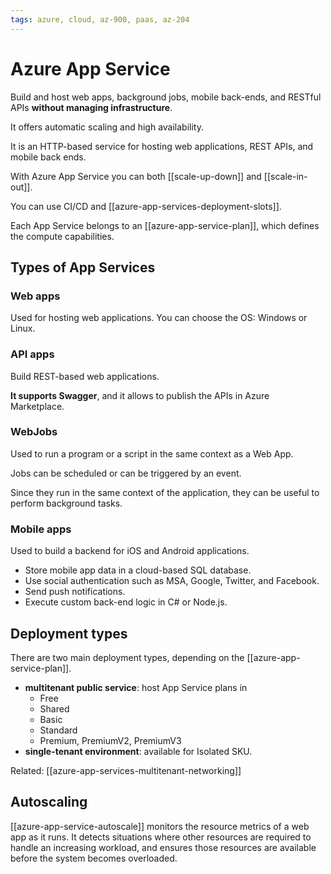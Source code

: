 ```yaml
---
tags: azure, cloud, az-900, paas, az-204
---
```


# Azure App Service

Build and host web apps, background jobs, mobile back-ends, and RESTful APIs **without managing infrastructure**.

It offers automatic scaling and high availability.

It is an HTTP-based service for hosting web applications, REST APIs, and mobile back ends.

With Azure App Service you can both [[scale-up-down]] and [[scale-in-out]].

You can use CI/CD and [[azure-app-services-deployment-slots]].

Each App Service belongs to an [[azure-app-service-plan]], which defines the compute capabilities.

## Types of App Services

### Web apps

Used for hosting web applications. You can choose the OS: Windows or Linux.

### API apps

Build REST-based web applications.

**It supports Swagger**, and it allows to publish the APIs in Azure Marketplace.

### WebJobs

Used to run a program or a script in the same context as a Web App.

Jobs can be scheduled or can be triggered by an event.

Since they run in the same context of the application, they can be useful to perform background tasks.

### Mobile apps

Used to build a backend for iOS and Android applications.

- Store mobile app data in a cloud-based SQL database.
- Use social authentication such as MSA, Google, Twitter, and Facebook.
- Send push notifications.
- Execute custom back-end logic in C# or Node.js.

## Deployment types

There are two main deployment types, depending on the [[azure-app-service-plan]].

- **multitenant public service**: host App Service plans in
  - Free
  - Shared
  - Basic
  - Standard
  - Premium, PremiumV2, PremiumV3
- **single-tenant environment**: available for Isolated SKU.

Related: [[azure-app-services-multitenant-networking]]

## Autoscaling

[[azure-app-service-autoscale]] monitors the resource metrics of a web app as it runs. It detects situations where other resources are required to handle an increasing workload, and ensures those resources are available before the system becomes overloaded.
